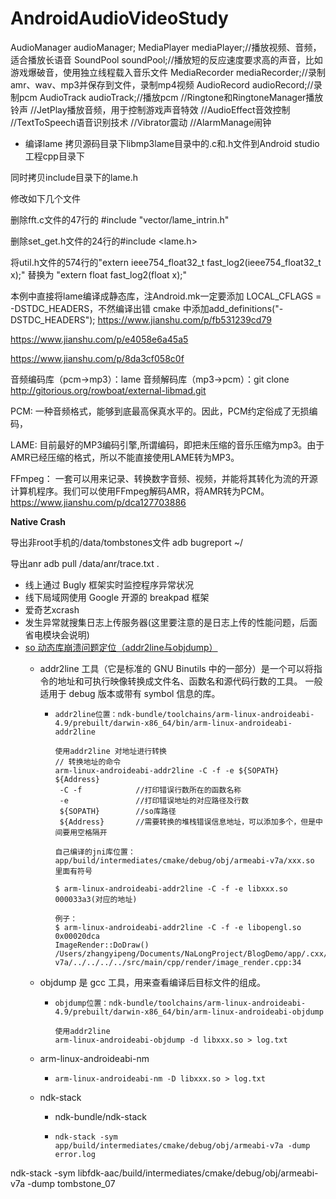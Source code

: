 # AndroidAudioVideoStudy

AudioManager audioManager;
MediaPlayer mediaPlayer;//播放视频、音频，适合播放长语音
SoundPool soundPool;//播放短的反应速度要求高的声音，比如游戏爆破音，使用独立线程载入音乐文件
MediaRecorder mediaRecorder;//录制amr、wav、mp3并保存到文件，录制mp4视频
AudioRecord audioRecord;//录制pcm
AudioTrack audioTrack;//播放pcm
//Ringtone和RingtoneManager播放铃声
//JetPlay播放音频，用于控制游戏声音特效
//AudioEffect音效控制
//TextToSpeech语音识别技术
//Vibrator震动
//AlarmManage闹钟

- 编译lame
  拷贝源码目录下libmp3lame目录中的.c和.h文件到Android studio工程cpp目录下

同时拷贝include目录下的lame.h

修改如下几个文件

删除fft.c文件的47行的 #include "vector/lame_intrin.h"

删除set_get.h文件的24行的#include <lame.h>

将util.h文件的574行的"extern ieee754_float32_t fast_log2(ieee754_float32_t x);" 替换为 "extern float fast_log2(float x);"

本例中直接将lame编译成静态库，注Android.mk一定要添加 LOCAL_CFLAGS = -DSTDC_HEADERS，不然编译出错
cmake 中添加add_definitions("-DSTDC_HEADERS");
https://www.jianshu.com/p/fb531239cd79

https://www.jianshu.com/p/e4058e6a45a5

https://www.jianshu.com/p/8da3cf058c0f

音频编码库（pcm->mp3）：lame
音频解码库（mp3->pcm）：git clone http://gitorious.org/rowboat/external-libmad.git

PCM: 一种音频格式，能够到底最高保真水平的。因此，PCM约定俗成了无损编码，

LAME: 目前最好的MP3编码引擎,所谓编码，即把未压缩的音乐压缩为mp3。由于AMR已经压缩的格式，所以不能直接使用LAME转为MP3。

FFmpeg： 一套可以用来记录、转换数字音频、视频，并能将其转化为流的开源计算机程序。我们可以使用FFmpeg解码AMR，将AMR转为PCM。
https://www.jianshu.com/p/dca127703886



**Native Crash**

导出非root手机的/data/tombstones文件
adb bugreport ~/

导出anr
adb pull /data/anr/trace.txt .

- 线上通过 Bugly 框架实时监控程序异常状况
- 线下局域网使用 Google 开源的 breakpad 框架
- 爱奇艺xcrash
- 发生异常就搜集日志上传服务器(这里要注意的是日志上传的性能问题，后面省电模块会说明)
- [so 动态库崩溃问题定位（addr2line与objdump）](https://www.cnblogs.com/yipianchuyun/p/13130155.html)
  - addr2line 工具（它是标准的 GNU Binutils 中的一部分）是一个可以将指令的地址和可执行映像转换成文件名、函数名和源代码行数的工具。
    一般适用于 debug 版本或带有 symbol 信息的库。

    - ```
      addr2line位置：ndk-bundle/toolchains/arm-linux-androideabi-4.9/prebuilt/darwin-x86_64/bin/arm-linux-androideabi-addr2line

      使用addr2line 对地址进行转换
      // 转换地址的命令
      arm-linux-androideabi-addr2line -C -f -e ${SOPATH} ${Address}
       -C -f  			//打印错误行数所在的函数名称
       -e    	   		//打印错误地址的对应路径及行数
       ${SOPATH}  		//so库路径 
       ${Address}		//需要转换的堆栈错误信息地址，可以添加多个，但是中间要用空格隔开

      自己编译的jni库位置：app/build/intermediates/cmake/debug/obj/armeabi-v7a/xxx.so
      里面有符号

      $ arm-linux-androideabi-addr2line -C -f -e libxxx.so 000033a3(对应的地址)

      例子：
      $ arm-linux-androideabi-addr2line -C -f -e libopengl.so 0x00020dca
      ImageRender::DoDraw()
      /Users/zhangyipeng/Documents/NaLongProject/BlogDemo/app/.cxx/cmake/debug/armeabi-v7a/../../../../src/main/cpp/render/image_render.cpp:34
      ```
  - objdump 是 gcc 工具，用来查看编译后目标文件的组成。

    - ```
      objdump位置：ndk-bundle/toolchains/arm-linux-androideabi-4.9/prebuilt/darwin-x86_64/bin/arm-linux-androideabi-objdump

      使用addr2line
      arm-linux-androideabi-objdump -d libxxx.so > log.txt
      ```
  - arm-linux-androideabi-nm

    - ```
      arm-linux-androideabi-nm -D libxxx.so > log.txt
      ```
  - ndk-stack

    - ndk-bundle/ndk-stack
    - ```
      ndk-stack -sym app/build/intermediates/cmake/debug/obj/armeabi-v7a -dump error.log
      ```


ndk-stack -sym libfdk-aac/build/intermediates/cmake/debug/obj/armeabi-v7a -dump tombstone_07
